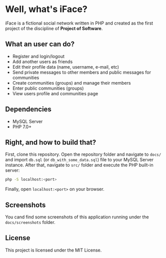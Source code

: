 # Well, what's iFace?

iFace is a fictional social network written in PHP and created as the first project of the discipline of **Project of Software**.

## What an user can do?

- Register and login/logout
- Add another users as friends
- Edit their profile data (name, username, e-mail, etc)
- Send private messages to other members and public messages for communities
- Create communities (groups) and manage their members
- Enter public communities (groups)
- View users profile and communities page

## Dependencies

- MySQL Server
- PHP 7.0+

## Right, and how to build that?

First, clone this repository. Open the repository folder and navigate to `docs/` and import `db.sql` (or `db_with_some_data.sql`) file to your MySQL Server instance. After that, navigate to `src/` folder and execute the PHP built-in server:

```bash
php -S localhost:<port>
```

Finally, open `localhost:<port>` on your browser.

## Screenshots

You cand find some screenshots of this application running under the `docs/screenshots` folder.

## License

This project is licensed under the MIT License.
